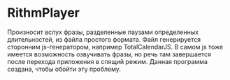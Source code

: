 # RithmPlayer
Произносит вслух фразы, разделенные паузами определенных длительностей, из файла простого формата. Файл генерируется сторонним js-генератором, например TotalCalendarJS. В самом js тоже имеется возможность озвучивать фразы, но речь там завершается после перехода приложения в спящий режим.  Данная программа создана, чтобы обойти эту проблему.
